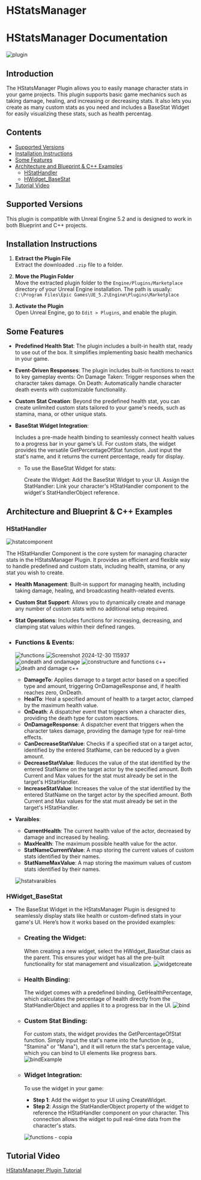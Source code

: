 # HStatsManager
# HStatsManager Documentation
![plugin](https://github.com/user-attachments/assets/b778de77-cba1-4cc2-8a2d-e395306edc68)

## Introduction 
The HStatsManager Plugin allows you to easily manage character stats in your game projects. This plugin supports basic game mechanics such as taking damage, healing, and increasing or decreasing stats. It also lets you create as many custom stats as you need and includes a BaseStat Widget for easily visualizing these stats, such as health percentag.

## Contents

- [Supported Versions](#supported-versions)
- [Installation Instructions](#installation-instructions)
- [Some Features](#some-features)
- [Architecture and Blueprint & C++ Examples](#architecture-and-blueprint--c-examples)
  - [HStatHandler](#hstathandler)
  - [HWidget_BaseStat](#hwidget_basestat)
- [Tutorial Video](#tutorial-video)

## Supported Versions
This plugin is compatible with Unreal Engine 5.2 and is designed to work in both Blueprint and C++ projects.


## Installation Instructions

1. **Extract the Plugin File**  
   Extract the downloaded `.zip` file to a folder.

2. **Move the Plugin Folder**  
   Move the extracted plugin folder to the `Engine/Plugins/Marketplace` directory of your Unreal Engine installation. The path is usually:  
   `C:\Program Files\Epic Games\UE_5.2\Engine\Plugins\Marketplace`

3. **Activate the Plugin**  
   Open Unreal Engine, go to `Edit > Plugins`, and enable the plugin.


## Some Features

- **Predefined Health Stat**: The plugin includes a built-in health stat, ready to use out of the box. It simplifies implementing basic health mechanics in your game.

- **Event-Driven Responses**:
    The plugin includes built-in functions to react to key gameplay events:
        On Damage Taken: Trigger responses when the character takes damage.
        On Death: Automatically handle character death events with customizable functionality.

- **Custom Stat Creation**: Beyond the predefined health stat, you can create unlimited custom stats tailored to your game's needs, such as stamina, mana, or other unique stats.

- **BaseStat Widget Integration**:

    Includes a pre-made health binding to seamlessly connect health values to a progress bar in your game's UI.
    For custom stats, the widget provides the versatile GetPercentageOfStat function. Just input the stat's name, and it returns the current percentage, ready for display.

  - To use the BaseStat Widget for stats:

    Create the Widget: Add the BaseStat Widget to your UI.
    Assign the StatHandler: Link your character's HStatHandler component to the widget's StatHandlerObject reference.


## Architecture and Blueprint & C++ Examples

### HStatHandler
![hstatcomponent](https://github.com/user-attachments/assets/b11cf9b2-eaee-41c6-8da1-f4550ac8fe6c)

The HStatHandler Component is the core system for managing character stats in the HStatsManager Plugin. It provides an efficient and flexible way to handle predefined and custom stats, including health, stamina, or any stat you wish to create.

  - **Health Management**: Built-in support for managing health, including taking damage, healing, and broadcasting health-related events.

  - **Custom Stat Support**: Allows you to dynamically create and manage any number of custom stats with no additional setup required.

  - **Stat Operations**: Includes functions for increasing, decreasing, and clamping stat values within their defined ranges.
 
 - ### Functions & Events:
   ![functions](https://github.com/user-attachments/assets/3dafbe43-b463-4a6b-85e9-1b715d4163b3)      ![Screenshot 2024-12-30 115937](https://github.com/user-attachments/assets/b3ff17f6-1d0c-4a62-96a7-f816dadefa0f)
   ![ondeath and ondamage](https://github.com/user-attachments/assets/e2e0cbe1-b061-4335-9e1f-50ff15cf25b2)
   ![constructure and functions c++](https://github.com/user-attachments/assets/c55445db-838a-4dea-a784-03d4a126e918)
   ![death and damage c++](https://github.com/user-attachments/assets/42811925-b7ec-4893-a6f5-c18aa022a5ab)

   - **DamageTo**: Applies damage to a target actor based on a specified type and amount, triggering OnDamageResponse and, if health reaches zero, OnDeath.
   - **HealTo**: Heal a specified amount of health to a target actor, clamped by the maximum health value.
   - **OnDeath**: A dispatcher event that triggers when a character dies, providing the death type for custom reactions.
   - **OnDamageResponse**: A dispatcher event that triggers when the character takes damage, providing the damage type for real-time effects.
   - **CanDecreaseStatValue**: Checks if a specified stat on a target actor, identified by the entered StatName, can be reduced by a given amount.
   - **DecreaseStatValue**: Reduces the value of the stat identified by the entered StatName on the target actor by the specified amount. Both Current and Max values for the stat must already be set in the target's HStatHandler.
   - **IncreaseStatValue**: Increases the value of the stat identified by the entered StatName on the target actor by the specified amount. Both Current and Max values for the stat must already be set in the target's HStatHandler.
     
 - **Varaibles**:
   - **CurrentHealth**: The current health value of the actor, decreased by damage and increased by healing.
   - **MaxHealth**:  The maximum possible health value for the actor.
   - **StatNameCurrentValue**: A map storing the current values of custom stats identified by their names.
   - **StatNameMaxValue**: A map storing the maximum values of custom stats identified by their names. 
   
   ![hstatvaraibles](https://github.com/user-attachments/assets/71474f37-d905-4aa8-bf99-7f0f12d9e219)

### HWidget_BaseStat

- The BaseStat Widget in the HStatsManager Plugin is designed to seamlessly display stats like health or custom-defined stats in your game's UI. Here’s how it works based on the provided examples:

  - ### Creating the Widget:
    When creating a new widget, select the HWidget_BaseStat class as the parent. This ensures your widget has all the pre-built functionality for stat management and visualization.
![widgetcreate](https://github.com/user-attachments/assets/b2d95793-b51d-4126-8c08-b5471390076d)

  - ### Health Binding:
    The widget comes with a predefined binding, GetHealthPercentage, which calculates the percentage of health directly from the StatHandlerObject and applies it to a progress bar in the UI.
    ![bind](https://github.com/user-attachments/assets/ec3a6d56-1bcf-418f-b998-3c80e9c154d9)

  - ### Custom Stat Binding:
    For custom stats, the widget provides the GetPercentageOfStat function. Simply input the stat's name into the function (e.g., "Stamina" or "Mana"), and it will return the stat's percentage value, which you can bind to UI elements like progress bars.
    ![bindExample](https://github.com/user-attachments/assets/cd1a49bc-4e14-4a0e-8e3c-ff17039b68be)

  - ### Widget Integration:

    To use the widget in your game:
    
    - **Step 1**: Add the widget to your UI using CreateWidget.
    - **Step 2**: Assign the StatHandlerObject property of the widget to reference the HStatHandler component on your character. This connection allows the widget to pull real-time data from the character's stats.
      
    ![functions - copia](https://github.com/user-attachments/assets/0c1d237b-2a6b-42da-880a-0e9e508ee929)

## Tutorial Video
[HStatsManager Plugin Tutorial](https://youtu.be/IpXztwQfopE)


